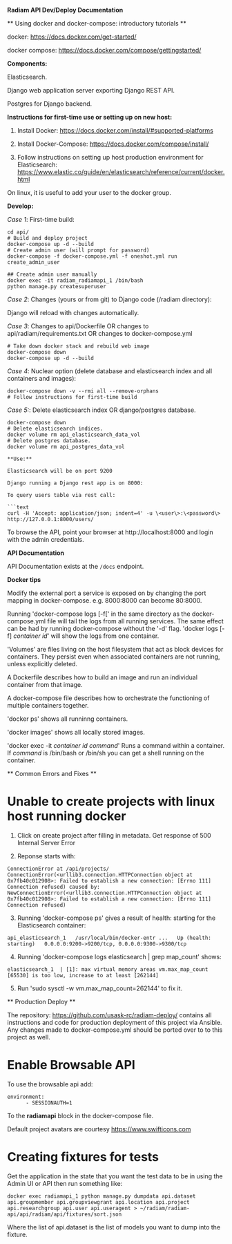 **Radiam API Dev/Deploy Documentation**


** Using docker and docker-compose: introductory tutorials **

docker: https://docs.docker.com/get-started/

docker compose: https://docs.docker.com/compose/gettingstarted/

**Components:**

Elasticsearch.

Django web application server exporting Django REST API.

Postgres for Django backend.

**Instructions for first-time use or setting up on new host:**

1. Install Docker: https://docs.docker.com/install/#supported-platforms

2. Install Docker-Compose: https://docs.docker.com/compose/install/

3. Follow instructions on setting up host production environment for Elasticsearch:
https://www.elastic.co/guide/en/elasticsearch/reference/current/docker.html

On linux, it is useful to add your user to the docker group.


**Develop:**

*Case 1*: First-time build:

```text
cd api/
# Build and deploy project
docker-compose up -d --build
# Create admin user (will prompt for password)
docker-compose -f docker-compose.yml -f oneshot.yml run create_admin_user

## Create admin user manually
docker exec -it radiam_radiamapi_1 /bin/bash
python manage.py createsuperuser
```

*Case 2*: Changes (yours or from git) to Django code (/radiam directory):

Django will reload with changes automatically.

*Case 3*: Changes to api/Dockerfile OR changes to api/radiam/requirements.txt OR changes to docker-compose.yml
```text
# Take down docker stack and rebuild web image
docker-compose down
docker-compose up -d --build
```

*Case 4*: Nuclear option (delete database and elasticsearch index and all containers and images):
```text
docker-compose down -v --rmi all --remove-orphans
# Follow instructions for first-time build
```

*Case 5:*: Delete elasticsearch index OR django/postgres database.
```text
docker-compose down
# Delete elasticsearch indices.
docker volume rm api_elasticsearch_data_vol
# Delete postgres database.
docker volume rm api_postgres_data_vol

**Use:**

Elasticsearch will be on port 9200

Django running a Django rest app is on 8000:

To query users table via rest call:

```text
curl -H 'Accept: application/json; indent=4' -u \<user\>:\<password\> http://127.0.0.1:8000/users/
```

To browse the API, point your browser at http://localhost:8000 and login with the admin credentials.

**API Documentation**

API Documentation exists at the ```/docs``` endpoint.

**Docker tips**

Modify the external port a service is exposed on by changing the
port mapping in docker-compose. e.g. 8000:8000 can become 80:8000.

Running 'docker-compose logs [-f[' in the same directory as the docker-compose.yml file will tail
the logs from all running services. The same effect can be had by running docker-compose without
the '-d' flag. 'docker logs [-f] *container id*' will show the logs from one container.

'Volumes' are files living on the host filesystem that act as block devices for containers.
They persist even when associated containers are not running, unless explicitly deleted.

A Dockerfile describes how to build an image and run an individual container from that image. 

A docker-compose file describes how to orchestrate the functioning of multiple containers together.

'docker ps' shows all runninng containers.

'docker images' shows all locally stored images.

'docker exec -it *container id* *command*' Runs a command within a container. 
If *command* is /bin/bash or /bin/sh you can get a shell running on the container.

** Common Errors and Fixes **
# Unable to create projects with linux host running docker
1. Click on create project after filling in metadata. Get response of 500 Internal Server Error

2. Reponse starts with:

```
ConnectionError at /api/projects/
ConnectionError(<urllib3.connection.HTTPConnection object at 0x7fb40c012908>: Failed to establish a new connection: [Errno 111] Connection refused) caused by: NewConnectionError(<urllib3.connection.HTTPConnection object at 0x7fb40c012908>: Failed to establish a new connection: [Errno 111] Connection refused)
```

3. Running 'docker-compose ps' gives a result of health: starting for the Elasticsearch container:

```
api_elasticsearch_1   /usr/local/bin/docker-entr ...   Up (health: starting)   0.0.0.0:9200->9200/tcp, 0.0.0.0:9300->9300/tcp
```

4. Running 'docker-compose logs elasticsearch | grep map_count' shows:

```
elasticsearch_1  | [1]: max virtual memory areas vm.max_map_count [65530] is too low, increase to at least [262144]
```

5. Run 'sudo sysctl -w vm.max_map_count=262144' to fix it.

** Production Deploy **

The repository: https://github.com/usask-rc/radiam-deploy/ contains all instructions and code for production deployment of this project via Ansible. Any changes made to docker-compose.yml should be ported over to to this project as well.

# Enable Browsable API
To use the browsable api add:
```
environment:
      - SESSIONAUTH=1
```

To the **radiamapi** block in the docker-compose file.

Default project avatars are courtesy https://www.swifticons.com

# Creating fixtures for tests
Get the application in the state that you want the test data to be in using the Admin UI or API then run something like:

```
docker exec radiamapi_1 python manage.py dumpdata api.dataset api.groupmember api.groupviewgrant api.location api.project api.researchgroup api.user api.useragent > ~/radiam/radiam-api/api/radiam/api/fixtures/sort.json
```

Where the list of api.dataset is the list of models you want to dump into the fixture.
